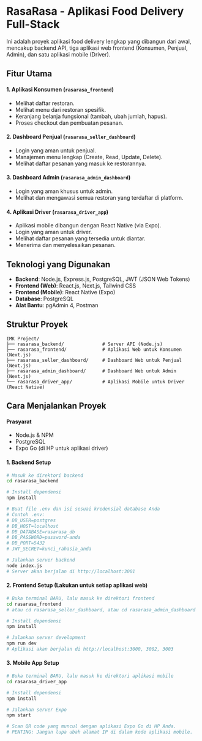 # RasaRasa - Aplikasi Food Delivery Full-Stack

Ini adalah proyek aplikasi food delivery lengkap yang dibangun dari awal, mencakup backend API, tiga aplikasi web frontend (Konsumen, Penjual, Admin), dan satu aplikasi mobile (Driver).

## Fitur Utama

#### 1. Aplikasi Konsumen (`rasarasa_frontend`)
* Melihat daftar restoran.
* Melihat menu dari restoran spesifik.
* Keranjang belanja fungsional (tambah, ubah jumlah, hapus).
* Proses checkout dan pembuatan pesanan.

#### 2. Dashboard Penjual (`rasarasa_seller_dashboard`)
* Login yang aman untuk penjual.
* Manajemen menu lengkap (Create, Read, Update, Delete).
* Melihat daftar pesanan yang masuk ke restorannya.

#### 3. Dashboard Admin (`rasarasa_admin_dashboard`)
* Login yang aman khusus untuk admin.
* Melihat dan mengawasi semua restoran yang terdaftar di platform.

#### 4. Aplikasi Driver (`rasarasa_driver_app`)
* Aplikasi mobile dibangun dengan React Native (via Expo).
* Login yang aman untuk driver.
* Melihat daftar pesanan yang tersedia untuk diantar.
* Menerima dan menyelesaikan pesanan.

## Teknologi yang Digunakan

* **Backend**: Node.js, Express.js, PostgreSQL, JWT (JSON Web Tokens)
* **Frontend (Web)**: React.js, Next.js, Tailwind CSS
* **Frontend (Mobile)**: React Native (Expo)
* **Database**: PostgreSQL
* **Alat Bantu**: pgAdmin 4, Postman

## Struktur Proyek
```
IMK Project/
├── rasarasa_backend/              # Server API (Node.js)
├── rasarasa_frontend/             # Aplikasi Web untuk Konsumen (Next.js)
├── rasarasa_seller_dashboard/     # Dashboard Web untuk Penjual (Next.js)
├── rasarasa_admin_dashboard/      # Dashboard Web untuk Admin (Next.js)
└── rasarasa_driver_app/           # Aplikasi Mobile untuk Driver (React Native)
```

## Cara Menjalankan Proyek

#### Prasyarat
* Node.js & NPM
* PostgreSQL
* Expo Go (di HP untuk aplikasi driver)

#### 1. Backend Setup
```bash
# Masuk ke direktori backend
cd rasarasa_backend

# Install dependensi
npm install

# Buat file .env dan isi sesuai kredensial database Anda
# Contoh .env:
# DB_USER=postgres
# DB_HOST=localhost
# DB_DATABASE=rasarasa_db
# DB_PASSWORD=password-anda
# DB_PORT=5432
# JWT_SECRET=kunci_rahasia_anda

# Jalankan server backend
node index.js
# Server akan berjalan di http://localhost:3001
```

#### 2. Frontend Setup (Lakukan untuk setiap aplikasi web)
```bash
# Buka terminal BARU, lalu masuk ke direktori frontend
cd rasarasa_frontend
# atau cd rasarasa_seller_dashboard, atau cd rasarasa_admin_dashboard

# Install dependensi
npm install

# Jalankan server development
npm run dev
# Aplikasi akan berjalan di http://localhost:3000, 3002, 3003
```

#### 3. Mobile App Setup
```bash
# Buka terminal BARU, lalu masuk ke direktori aplikasi mobile
cd rasarasa_driver_app

# Install dependensi
npm install

# Jalankan server Expo
npm start

# Scan QR code yang muncul dengan aplikasi Expo Go di HP Anda.
# PENTING: Jangan lupa ubah alamat IP di dalam kode aplikasi mobile.
```
